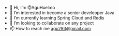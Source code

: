 - 👋 Hi, I’m @AguHuelmo
- 👀 I’m interested in become a senior develeoper Java
- 🌱 I’m currently learning Spring Cloud and Redis
- 💞️ I’m looking to collaborate on any project
- 📫 How to reach me agu293@gmail.com

<!---
AguHuelmo/AguHuelmo is a ✨ special ✨ repository because its `README.md` (this file) appears on your GitHub profile.
You can click the Preview link to take a look at your changes.
--->

